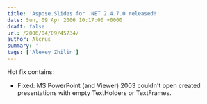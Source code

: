 ```yaml
---
title: 'Aspose.Slides for .NET 2.4.7.0 released!'
date: Sun, 09 Apr 2006 10:17:00 +0000
draft: false
url: /2006/04/09/45734/
author: Alcrus
summary: ''
tags: ['Alexey Zhilin']
---
```


Hot fix contains:  

*   Fixed: MS PowerPoint (and Viewer) 2003 couldn't open created presentations with empty TextHolders or TextFrames.







